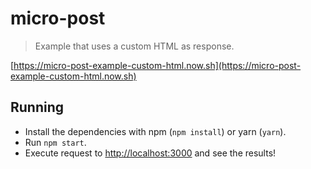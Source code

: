 # micro-post
> Example that uses a custom HTML as response.

[https://micro-post-example-custom-html.now.sh](https://micro-post-example-custom-html.now.sh)

## Running

* Install the dependencies with npm (`npm install`) or yarn (`yarn`).
* Run `npm start`.
* Execute request to [http://localhost:3000](http://localhost:3000) and see the results!